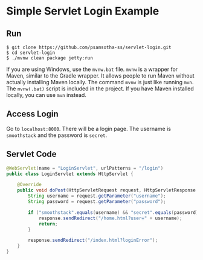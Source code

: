 # Simple Servlet Login Example

## Run

```shell
$ git clone https://github.com/psamsotha-ss/servlet-login.git
$ cd servlet-login
$ ./mvnw clean package jetty:run
```

If you are using Windows, use the `mvnw.bat` file. `mvnw` is a wrapper for Maven, similar to the Gradle wrapper. It allows people to run Maven without actually installing Maven locally. The command `mvnw` is just like running `mvn`. The `mvnw(.bat)` script is included in the project. If you have Maven installed locally, you can use `mvn` instead.

## Access Login

Go to `localhost:8000`. There will be a login page. The username is `smoothstack` and the password is `secret`.

## Servlet Code

```java
@WebServlet(name = "LoginServlet", urlPatterns = "/login")
public class LoginServlet extends HttpServlet {

    @Override
    public void doPost(HttpServletRequest request, HttpServletResponse response) throws IOException {
        String username = request.getParameter("username");
        String password = request.getParameter("password");

        if ("smoothstack".equals(username) && "secret".equals(password)) {
            response.sendRedirect("/home.html?user=" + username);
            return;
        }

        response.sendRedirect("/index.html?loginError");
    }
}
```
